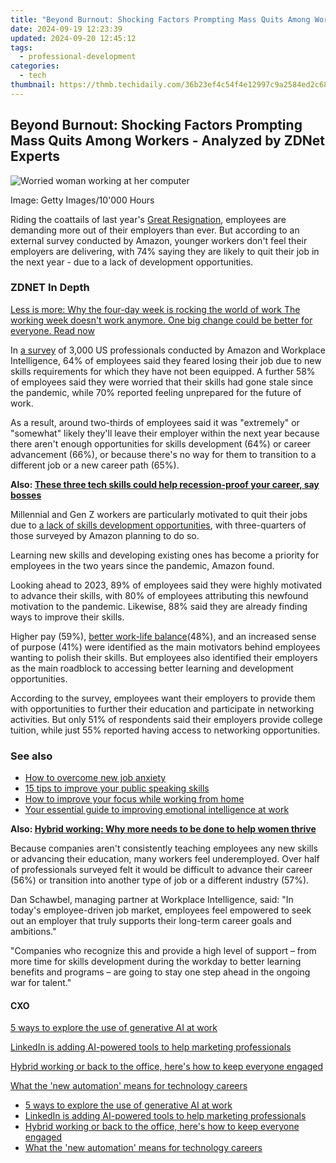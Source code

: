 ```yaml
---
title: "Beyond Burnout: Shocking Factors Prompting Mass Quits Among Workers - Analyzed by ZDNet Experts"
date: 2024-09-19 12:23:39
updated: 2024-09-20 12:45:12
tags:
  - professional-development
categories:
  - tech
thumbnail: https://thmb.techidaily.com/36b23ef4c54f4e12997c9a2584ed2c68d00394366c249b53e078e95dee6e414c.jpg
---
```


## Beyond Burnout: Shocking Factors Prompting Mass Quits Among Workers - Analyzed by ZDNet Experts

![Worried woman working at her computer](https://www.zdnet.com/a/img/resize/35fa2bf4a433c296bb5d7dcb9e6fd56c13ed5f13/2022/08/26/50abb53b-1010-4a35-88de-47d94148e122/gettyimages-878980342.jpg?auto=webp&width=1280)

Image: Getty Images/10'000 Hours

Riding the coattails of last year's [Great Resignation](https://www.zdnet.com/education/professional-development/the-great-resignation-continues-theres-an-obvious-fix-but-many-bosses-arent-interested/), employees are demanding more out of their employers than ever. But according to an external survey conducted by Amazon, younger workers don't feel their employers are delivering, with 74% saying they are likely to quit their job in the next year - due to a lack of development opportunities.

### **ZDNET** In Depth

[Less is more: Why the four-day week is rocking the world of work The working week doesn't work anymore. One big change could be better for everyone.  Read now](https://www.zdnet.com/article/less-is-more-why-the-four-day-week-rocking-the-world-of-work/)

In [a survey](http://workplaceintelligence.com/upskilling-study/) of 3,000 US professionals conducted by Amazon and Workplace Intelligence, 64% of employees said they feared losing their job due to new skills requirements for which they have not been equipped. A further 58% of employees said they were worried that their skills had gone stale since the pandemic, while 70% reported feeling unprepared for the future of work.

As a result, around two-thirds of employees said it was "extremely" or "somewhat" likely they'll leave their employer within the next year because there aren't enough opportunities for skills development (64%) or career advancement (66%), or because there's no way for them to transition to a different job or a new career path (65%).

**Also: [These three tech skills could help recession-proof your career, say bosses](https://www.zdnet.com/article/these-three-tech-skills-could-help-recession-proof-your-career-say-bosses/)**

Millennial and Gen Z workers are particularly motivated to quit their jobs due to [a lack of skills development opportunities](https://www.zdnet.com/article/the-future-of-work-includes-high-demand-digital-skills-will-you-fit-in/), with three-quarters of those surveyed by Amazon planning to do so.

Learning new skills and developing existing ones has become a priority for employees in the two years since the pandemic, Amazon found.

Looking ahead to 2023, 89% of employees said they were highly motivated to advance their skills, with 80% of employees attributing this newfound motivation to the pandemic. Likewise, 88% said they are already finding ways to improve their skills.

Higher pay (59%), [better work-life balance](https://www.zdnet.com/article/this-engineering-insights-company-switched-to-a-four-day-workweek-they-detailed-the-process-so-you-can-too/)(48%), and an increased sense of purpose (41%) were identified as the main motivators behind employees wanting to polish their skills. But employees also identified their employers as the main roadblock to accessing better learning and development opportunities.

According to the survey, employees want their employers to provide them with opportunities to further their education and participate in networking activities. But only 51% of respondents said their employers provide college tuition, while just 55% reported having access to networking opportunities.

### See also

* [How to overcome new job anxiety](https://www.zdnet.com/article/overcome-new-job-anxiety/)
* [15 tips to improve your public speaking skills](https://www.zdnet.com/article/public-speaking-tips/)
* [How to improve your focus while working from home](https://www.zdnet.com/article/improve-focus-while-you-work-from-home/)
* [Your essential guide to improving emotional intelligence at work](https://www.zdnet.com/article/emotional-intelligence-at-work-guide/)

**Also: [Hybrid working: Why more needs to be done to help women thrive](https://www.zdnet.com/article/hybrid-working-why-more-needs-to-be-done-to-help-women-thrive/)**

Because companies aren't consistently teaching employees any new skills or advancing their education, many workers feel underemployed. Over half of professionals surveyed felt it would be difficult to advance their career (56%) or transition into another type of job or a different industry (57%). 

Dan Schawbel, managing partner at Workplace Intelligence, said: "In today's employee-driven job market, employees feel empowered to seek out an employer that truly supports their long-term career goals and ambitions."

"Companies who recognize this and provide a high level of support – from more time for skills development during the workday to better learning benefits and programs – are going to stay one step ahead in the ongoing war for talent."

#### CXO

[5 ways to explore the use of generative AI at work](https://www.zdnet.com/article/6-ways-business-leaders-are-exploring-generative-ai-at-work/ "5 ways to explore the use of generative AI at work")

[LinkedIn is adding AI-powered tools to help marketing professionals](https://www.zdnet.com/article/linkedin-is-adding-ai-powered-tools-to-help-marketing-professionals/ "LinkedIn is adding AI-powered tools to help marketing professionals")

[Hybrid working or back to the office, here's how to keep everyone engaged](https://www.zdnet.com/article/hybrid-working-or-back-to-the-office-heres-how-to-keep-everyone-engaged/ "Hybrid working or back to the office, here's how to keep everyone engaged")

[What the 'new automation' means for technology careers](https://www.zdnet.com/article/what-the-new-automation-means-for-technology-careers/ "What the 'new automation' means for technology careers")

* [5 ways to explore the use of generative AI at work](https://www.zdnet.com/article/6-ways-business-leaders-are-exploring-generative-ai-at-work/ "5 ways to explore the use of generative AI at work")
* [LinkedIn is adding AI-powered tools to help marketing professionals](https://www.zdnet.com/article/linkedin-is-adding-ai-powered-tools-to-help-marketing-professionals/ "LinkedIn is adding AI-powered tools to help marketing professionals")
* [Hybrid working or back to the office, here's how to keep everyone engaged](https://www.zdnet.com/article/hybrid-working-or-back-to-the-office-heres-how-to-keep-everyone-engaged/ "Hybrid working or back to the office, here's how to keep everyone engaged")
* [What the 'new automation' means for technology careers](https://www.zdnet.com/article/what-the-new-automation-means-for-technology-careers/ "What the 'new automation' means for technology careers")

<ins class="adsbygoogle"
     style="display:block"
     data-ad-format="autorelaxed"
     data-ad-client="ca-pub-7571918770474297"
     data-ad-slot="1223367746"></ins>



<ins class="adsbygoogle"
     style="display:block"
     data-ad-client="ca-pub-7571918770474297"
     data-ad-slot="8358498916"
     data-ad-format="auto"
     data-full-width-responsive="true"></ins>

